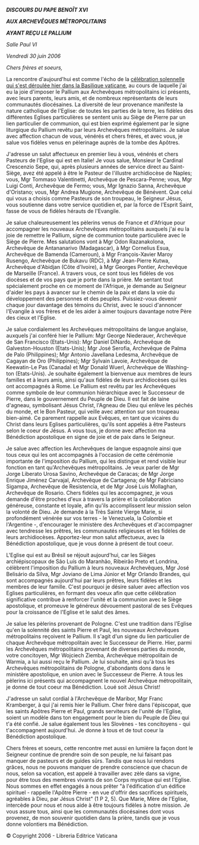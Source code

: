 ***DISCOURS DU PAPE BENOÎT XVI***

***AUX ARCHEVÊQUES MÉTROPOLITAINS***

***AYANT REÇU LE PALLIUM***

*Salle Paul VI*

*Vendredi 30 juin 2006*

*Chers frères et soeurs,*

La rencontre d'aujourd'hui est comme l'écho de la [célébration solennelle qui s'est déroulée hier dans la Basilique vaticane](/content/benedict-xvi/fr/homilies/2006/documents/hf_ben-xvi_hom_20060629_sts-peter-paul.html), au cours de laquelle j'ai eu la joie d'imposer le Pallium aux Archevêques métropolitains ici présents, avec leurs parents, leurs amis, et de nombreux représentants de leurs communautés diocésaines. La diversité de leur provenance manifeste la nature catholique de l'Eglise: de toutes les parties de la terre, les fidèles des différentes Eglises particulières se sentent unis au Siège de Pierre par un lien particulier de communion, qui est bien exprimé également par le signe liturgique du Pallium revêtu par leurs Archevêques métropolitains. Je salue avec affection chacun de vous, vénérés et chers frères, et avec vous, je salue vos fidèles venus en pèlerinage auprès de la tombe des Apôtres.

J'adresse un salut affectueux en premier lieu à vous, vénérés et chers Pasteurs de l'Eglise qui est en Italie! Je vous salue, Monsieur le Cardinal Crescenzio Sepe, qui, après plusieurs années de service direct au Saint-Siège, avez été appelé à être le Pasteur de l'illustre archidiocèse de Naples; vous, Mgr Tommaso Valentinetti, Archevêque de Pescara-Penne; vous, Mgr Luigi Conti, Archevêque de Fermo; vous, Mgr Ignazio Sanna, Archevêque d'Oristano; vous, Mgr Andrea Mugione, Archevêque de Bénévent. Que celui qui vous a choisis comme Pasteurs de son troupeau, le Seigneur Jésus, vous soutienne dans votre service quotidien et, par la force de l'Esprit Saint, fasse de vous de fidèles hérauts de l'Evangile.

Je salue chaleureusement les pèlerins venus de France et d'Afrique pour accompagner les nouveaux Archevêques métropolitains auxquels j'ai eu la joie de remettre le Pallium, signe de communion toute particulière avec le Siège de Pierre. Mes salutations vont à Mgr Odon Razanakolona, Archevêque de Antananarivo (Madagascar), à Mgr Cornelius Esua, Archevêque de Bamenda (Cameroun), à Mgr François-Xavier Maroy Rusengo, Archevêque de Bukavu (RDC), à Mgr Jean-Pierre Kutwa, Archevêque d'Abidjan (Côte d'Ivoire), à Mgr Georges Pontier, Archevêque de Marseille (France). A travers vous, ce sont tous les fidèles de vos diocèses et de vos pays que je porte dans la prière. Me sentant tout spécialement proche en ce moment de l'Afrique, je demande au Seigneur d'aider les pays à avancer sur le chemin de la paix et dans la voie du développement des personnes et des peuples. Puissiez-vous devenir chaque jour davantage des témoins du Christ, avec le souci d'annoncer l'Evangile à vos frères et de les aider à aimer toujours davantage notre Père des cieux et l'Eglise.

Je salue cordialement les Archevêques métropolitains de langue anglaise, auxquels j'ai conféré hier le Pallium: Mgr George Niederauer, Archevêque de San Francisco (Etats-Unis): Mgr Daniel DiNardo, Archevêque de Galveston-Houston (Etats-Unis); Mgr José Serofia, Archevêque de Palma de Palo (Philippines); Mgr Antonio Javellana Ledesma, Archevêque de Cagayan de Oro (Philippines); Mgr Sylvain Lavoie, Archevêque de Keewatin-Le Pas (Canada) et Mgr Donald Wuerl, Archevêque de Washing-ton (Etats-Unis). Je souhaite également la bienvenue aux membres de leurs familles et à leurs amis, ainsi qu'aux fidèles de leurs archidiocèses qui les ont accompagnés à Rome. Le Pallium est revêtu par les Archevêques comme symbole de leur communion hiérarchique avec le Successeur de Pierre, dans le gouvernement du Peuple de Dieu. Il est fait de laine d'agneau, symbolisant Jésus Christ, l'Agneau de Dieu qui enlève les péchés du monde, et le Bon Pasteur, qui veille avec attention sur son troupeau bien-aimé. Ce parement rappelle aux Evêques, en tant que vicaires du Christ dans leurs Eglises particulières, qu'ils sont appelés à être Pasteurs selon le coeur de Jésus. A vous tous, je donne avec affection ma Bénédiction apostolique en signe de joie et de paix dans le Seigneur.

Je salue avec affection les Archevêques de langue espagnole ainsi que tous ceux qui les ont accompagnés à l'occasion de cette cérémonie importante de l'imposition du Pallium, qui les distingue et rend visible leur fonction en tant qu'Archevêques métropolitains. Je veux parler de Mgr Jorge Liberato Urosa Savino, Archevêque de Caracas; de Mgr Jorge Enrique Jiménez Carvajal, Archevêque de Cartagena; de Mgr Fabriciano Sigampa, Archevêque de Resistencia, et de Mgr José Luis Mollaghan, Archevêque de Rosario. Chers fidèles qui les accompagnez, je vous demande d'être proches d'eux à travers la prière et la collaboration généreuse, constante et loyale, afin qu'ils accomplissent leur mission selon la volonté de Dieu. Je demande à la Très Sainte Vierge Marie, si profondément vénérée sur vos terres - le Venezuela, la Colombie et l'Argentine -, d'encourager le ministère des Archevêques et d'accompagner avec tendresse les prêtres, les communautés religieuses et les fidèles de leurs archidiocèses. Apportez-leur mon salut affectueux, avec la Bénédiction apostolique, que je vous donne à présent de tout coeur.

L'Eglise qui est au Brésil se réjouit aujourd'hui, car les Sièges archiépiscopaux de São Luís do Maranhão, Ribeirão Preto et Londrina, célèbrent l'imposition du Pallium à leurs nouveaux Archevêques, Mgr José Belisário da Silva, Mgr Joviano de Lima Júnior et Mgr Orlando Brandes, qui sont accompagnés aujourd'hui par leurs prêtres, leurs fidèles et les membres de leur famille. C'est pourquoi je désire saluer avec affection vos Eglises particulières, en formant des voeux afin que cette célébration significative contribue à renforcer l'unité et la communion avec le Siège apostolique, et promeuve le généreux dévouement pastoral de ses Evêques pour la croissance de l'Eglise et le salut des âmes.

Je salue les pèlerins provenant de Pologne. C'est une tradition dans l'Eglise qu'en la solennité des saints Pierre et Paul, les nouveaux Archevêques métropolitains reçoivent le Pallium. Il s'agit d'un signe du lien particulier de chaque Archevêque métropolitain avec le Successeur de Pierre. Hier, parmi les Archevêques métropolitains provenant de diverses parties du monde, votre concitoyen, Mgr Wojciech Ziemba, Archevêque métropolitain de Warmia, a lui aussi reçu le Pallium. Je lui souhaite, ainsi qu'à tous les Archevêques métropolitains de Pologne, d'abondants dons dans le ministère apostolique, en union avec le Successeur de Pierre. A tous les pèlerins ici présents qui accompagnent le nouvel Archevêque métropolitain, je donne de tout coeur ma Bénédiction. Loué soit Jésus Christ!

J'adresse un salut cordial à l'Archevêque de Maribor, Mgr Franc Kramberger, à qui j'ai remis hier le Pallium. Cher frère dans l'épiscopat, que les saints Apôtres Pierre et Paul, grands serviteurs de l'unité de l'Eglise, soient un modèle dans ton engagement pour le bien du Peuple de Dieu qui t'a été confié. Je salue également tous les Slovènes - tes concitoyens - qui t'accompagnent aujourd'hui. Je donne à tous et de tout coeur la Bénédiction apostolique.

Chers frères et soeurs, cette rencontre met aussi en lumière la façon dont le Seigneur continue de prendre soin de son peuple, ne lui faisant pas manquer de pasteurs et de guides sûrs. Tandis que nous lui rendons grâces, nous ne pouvons manquer de prendre conscience que chacun de nous, selon sa vocation, est appelé à travailler avec zèle dans sa vigne, pour être tous des membres vivants de son Corps mystique qui est l'Eglise. Nous sommes en effet engagés à nous prêter "à l'édification d'un édifice spirituel - rappelle l'Apôtre Pierre - en vue d'offrir des sacrifices spirituels, agréables à Dieu, par Jésus Christ" (1 P 2, 5). Que Marie, Mère de l'Eglise, intercède pour nous et nous aide à être toujours fidèles à notre mission. Je vous assure tous, ainsi que les communautés diocésaines dont vous provenez, de mon souvenir quotidien dans la prière, tandis que je vous donne volontiers ma Bénédiction.

© Copyright 2006 - Libreria Editrice Vaticana